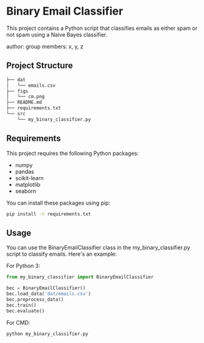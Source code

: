 # Binary Email Classifier

This project contains a Python script that classifies emails as either spam or not spam using a Naive Bayes classifier.

author: 
group members: x, y, z

## Project Structure

```bash
├── dat                                                                                                  │
│   └── emails.csv                                                                                       │
├── figs                                                                                                 │
│   └── cm.png                                                                                           │
├── README.md                                                                                            │
├── requirements.txt                                                                                     │
└── src                                                                                                  │
    └── my_binary_classifier.py 
```


## Requirements

This project requires the following Python packages:

- numpy
- pandas
- scikit-learn
- matplotlib
- seaborn

You can install these packages using pip:

```bash
pip install -r requirements.txt
```

## Usage

You can use the BinaryEmailClassifier class in the my_binary_classifier.py script to classify emails. Here's an example:

For Python 3:


```python
from my_binary_classifier import BinaryEmailClassifier

bec = BinaryEmailClassifier()
bec.load_data('dat/emails.csv')
bec.preprocess_data()
bec.train()
bec.evaluate()
```

For CMD:

```bash
python my_binary_classifier.py
```